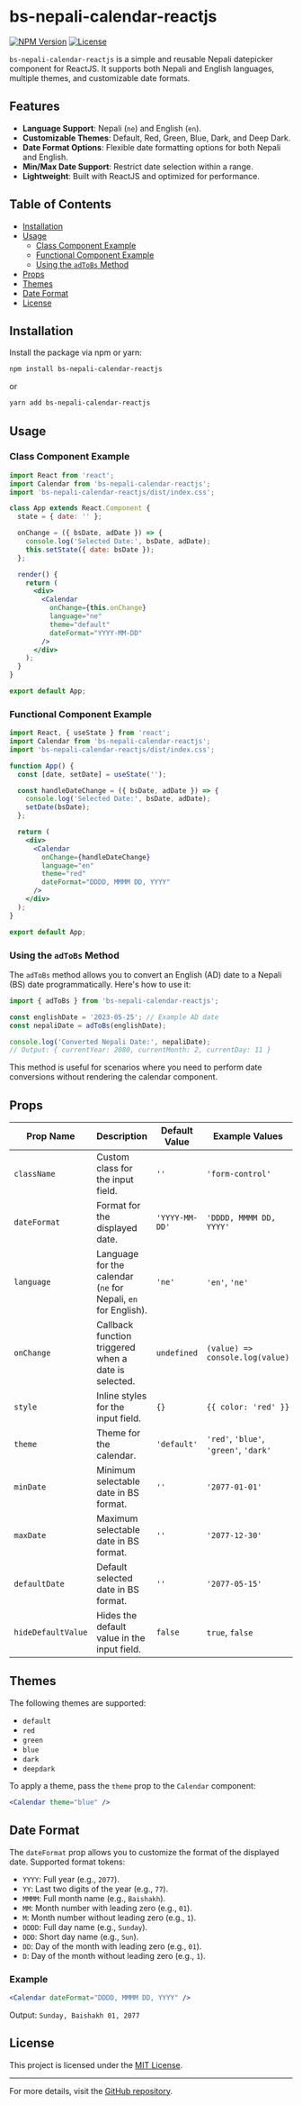 # bs-nepali-calendar-reactjs

[![NPM Version](https://img.shields.io/npm/v/bs-nepali-calendar-reactjs.svg)](https://www.npmjs.com/package/bs-nepali-calendar-reactjs)
[![License](https://img.shields.io/badge/license-MIT-blue.svg)](LICENSE)

`bs-nepali-calendar-reactjs` is a simple and reusable Nepali datepicker component for ReactJS. It supports both Nepali and English languages, multiple themes, and customizable date formats.

## Features

- **Language Support**: Nepali (`ne`) and English (`en`).
- **Customizable Themes**: Default, Red, Green, Blue, Dark, and Deep Dark.
- **Date Format Options**: Flexible date formatting options for both Nepali and English.
- **Min/Max Date Support**: Restrict date selection within a range.
- **Lightweight**: Built with ReactJS and optimized for performance.

## Table of Contents

- [Installation](#installation)
- [Usage](#usage)
  - [Class Component Example](#class-component-example)
  - [Functional Component Example](#functional-component-example)
  - [Using the `adToBs` Method](#using-the-adtobs-method)
- [Props](#props)
- [Themes](#themes)
- [Date Format](#date-format)
- [License](#license)

## Installation

Install the package via npm or yarn:

```bash
npm install bs-nepali-calendar-reactjs
```

or

```bash
yarn add bs-nepali-calendar-reactjs
```

## Usage

### Class Component Example

```jsx
import React from 'react';
import Calendar from 'bs-nepali-calendar-reactjs';
import 'bs-nepali-calendar-reactjs/dist/index.css';

class App extends React.Component {
  state = { date: '' };

  onChange = ({ bsDate, adDate }) => {
    console.log('Selected Date:', bsDate, adDate);
    this.setState({ date: bsDate });
  };

  render() {
    return (
      <div>
        <Calendar
          onChange={this.onChange}
          language="ne"
          theme="default"
          dateFormat="YYYY-MM-DD"
        />
      </div>
    );
  }
}

export default App;
```

### Functional Component Example

```jsx
import React, { useState } from 'react';
import Calendar from 'bs-nepali-calendar-reactjs';
import 'bs-nepali-calendar-reactjs/dist/index.css';

function App() {
  const [date, setDate] = useState('');

  const handleDateChange = ({ bsDate, adDate }) => {
    console.log('Selected Date:', bsDate, adDate);
    setDate(bsDate);
  };

  return (
    <div>
      <Calendar
        onChange={handleDateChange}
        language="en"
        theme="red"
        dateFormat="DDDD, MMMM DD, YYYY"
      />
    </div>
  );
}

export default App;
```

### Using the `adToBs` Method

The `adToBs` method allows you to convert an English (AD) date to a Nepali (BS) date programmatically. Here's how to use it:

```javascript
import { adToBs } from 'bs-nepali-calendar-reactjs';

const englishDate = '2023-05-25'; // Example AD date
const nepaliDate = adToBs(englishDate);

console.log('Converted Nepali Date:', nepaliDate);
// Output: { currentYear: 2080, currentMonth: 2, currentDay: 11 }
```

This method is useful for scenarios where you need to perform date conversions without rendering the calendar component.

## Props

| Prop Name       | Description                                                                 | Default Value | Example Values                          |
|------------------|-----------------------------------------------------------------------------|---------------|-----------------------------------------|
| `className`      | Custom class for the input field.                                          | `''`          | `'form-control'`                        |
| `dateFormat`     | Format for the displayed date.                                             | `'YYYY-MM-DD'`| `'DDDD, MMMM DD, YYYY'`                |
| `language`       | Language for the calendar (`ne` for Nepali, `en` for English).            | `'ne'`        | `'en'`, `'ne'`                          |
| `onChange`       | Callback function triggered when a date is selected.                      | `undefined`   | `(value) => console.log(value)`         |
| `style`          | Inline styles for the input field.                                        | `{}`          | `{{ color: 'red' }}`                    |
| `theme`          | Theme for the calendar.                                                   | `'default'`   | `'red'`, `'blue'`, `'green'`, `'dark'`  |
| `minDate`        | Minimum selectable date in BS format.                                     | `''`          | `'2077-01-01'`                          |
| `maxDate`        | Maximum selectable date in BS format.                                     | `''`          | `'2077-12-30'`                          |
| `defaultDate`    | Default selected date in BS format.                                       | `''`          | `'2077-05-15'`                          |
| `hideDefaultValue`| Hides the default value in the input field.                              | `false`       | `true`, `false`                         |

## Themes

The following themes are supported:

- `default`
- `red`
- `green`
- `blue`
- `dark`
- `deepdark`

To apply a theme, pass the `theme` prop to the `Calendar` component:

```jsx
<Calendar theme="blue" />
```

## Date Format

The `dateFormat` prop allows you to customize the format of the displayed date. Supported format tokens:

- `YYYY`: Full year (e.g., `2077`).
- `YY`: Last two digits of the year (e.g., `77`).
- `MMMM`: Full month name (e.g., `Baishakh`).
- `MM`: Month number with leading zero (e.g., `01`).
- `M`: Month number without leading zero (e.g., `1`).
- `DDDD`: Full day name (e.g., `Sunday`).
- `DDD`: Short day name (e.g., `Sun`).
- `DD`: Day of the month with leading zero (e.g., `01`).
- `D`: Day of the month without leading zero (e.g., `1`).

### Example

```jsx
<Calendar dateFormat="DDDD, MMMM DD, YYYY" />
```

Output: `Sunday, Baishakh 01, 2077`

## License

This project is licensed under the [MIT License](LICENSE).

---

For more details, visit the [GitHub repository](https://github.com/bishnu-subedi/bs-nepali-calendar-reactjs).
